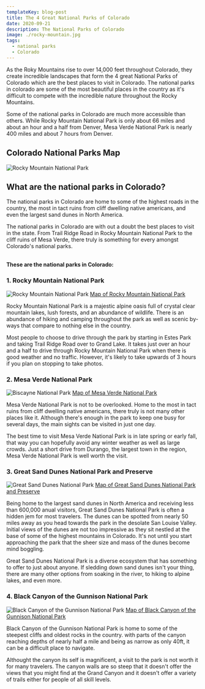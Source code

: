 ```yaml
---
templateKey: blog-post
title: The 4 Great National Parks of Colorado
date: 2020-09-21
description: The National Parks of Colorado
image: ./rocky-mountain.jpg
tags:
  - national parks
  - Colorado
---
```

As the Roky Mountains rise to over 14,000 feet throughout Colorado, they create incredible landscapes that form the 4 great National Parks of Colorado which are the best places to visit in Colorado. The national parks in colorado are some of the most beautiful places in the country as it's difficult to compete with the incredible nature throughout the Rocky Mountains.

Some of the national parks in Colorado are much more accessible than others. While Rocky Mountain National Park is only about 66 miles and about an hour and a half from Denver, Mesa Verde National Park is nearly 400 miles and about 7 hours from Denver.

## Colorado National Parks Map
![Rocky Mountain National Park](./bitmap.png)


## What are the national parks in Colorado?
The national parks in Colorado are home to some of the highest roads in the country, the most in tact ruins from cliff dwelling native americans, and even the largest sand dunes in North America.

The national parks in Colorado are with out a doubt the best places to visit in the state. From Trail Ridge Road in Rocky Mountain National Park to the cliff ruins of Mesa Verde, there truly is something for every amongst Colorado's national parks.

\
**These are the national parks in Colorado:**

### 1. Rocky Mountain National Park
![Rocky Mountain National Park](./rocky-mountain.jpg)
<a href="https://amzn.to/3ntT7XC" target="_blank" rel="noopener noreferrer">Map of Rocky Mountain National Park<a>

Rocky Mountain National Park is a majestic alpine oasis full of crystal clear mountain lakes, lush forests, and an abundance of wildlife. There is an abundance of hiking and camping throughout the park as well as scenic by-ways that compare to nothing else in the country.

Most people to choose to drive through the park by starting in Estes Park and taking Trail Ridge Road over to Grand Lake. It takes just over an hour and a half to drive through Rocky Mountain National Park when there is good weather and no traffic. However, it's likely to take upwards of 3 hours if you plan on stopping to take photos.

### 2. Mesa Verde National Park
![Biscayne National Park](./mesa-verde.jpg)
<a href="https://amzn.to/2SxEnJ4" target="_blank" rel="noopener noreferrer">Map of Mesa Verde National Park<a>

Mesa Verde National Park is not to be overlooked. Home to the most in tact ruins from cliff dwelling native americans, there truly is not many other places like it. Although there's enough in the park to keep one busy for several days, the main sights can be visited in just one day.

The best time to visit Mesa Verde National Park is in late spring or early fall, that way you can hopefully avoid any winter weather as well as large crowds. Just a short drive from Durango, the largest town in the region, Mesa Verde National Park is well worth the visit.

### 3. Great Sand Dunes National Park and Preserve
![Great Sand Dunes National Park](./sand-dunes.jpg)
<a href="https://amzn.to/33ErELd" target="_blank" rel="noopener noreferrer">Map of Great Sand Dunes National Park and Preserve<a>

Being home to the largest sand dunes in North America and receiving less than 600,000 anual visitors, Great Sand Dunes National Park is often a hidden jem for most travelers. The dunes can be spotted from nearly 50 miles away as you head towards the park in the desolate San Louise Valley. Initial views of the dunes are not too impressive as they sit nestled at the base of some of the highest mountains in Colorado. It's not until you start approaching the park that the sheer size and mass of the dunes become mind boggling.

Great Sand Dunes National Park is a diverse ecosystem that has something to offer to just about anyone. If sledding down sand dunes isn't your thing, there are many other options from soaking in the river, to hiking to alpine lakes, and even more.

### 4. Black Canyon of the Gunnison National Park
![Black Canyon of the Gunnison National Park](./black-canyon.jpg)
<a href="https://amzn.to/3iJM1dT" target="_blank" rel="noopener noreferrer">Map of Black Canyon of the Gunnison National Park<a>

Black Canyon of the Gunnison National Park is home to some of the steepest cliffs and oldest rocks in the country. with parts of the canyon reaching depths of nearly half a mile and being as narrow as only 40ft, it can be a difficult place to navigate.

Althought the canyon its self is magnificent, a visit to the park is not worth it for many travelers. The canyon walls are so steep that it doesn't offer the views that you might find at the Grand Canyon and it doesn't offer a variety of trails either for people of all skill levels.